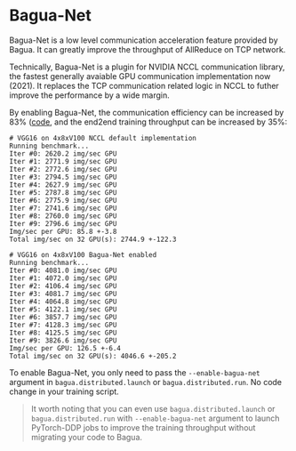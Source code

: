 # Bagua-Net

Bagua-Net is a low level communication acceleration feature provided by Bagua. It can greatly improve the throughput of AllReduce on TCP network.

Technically, Bagua-Net is a plugin for NVIDIA NCCL communication library, the fastest generally avaiable GPU communication implementation now (2021). It replaces the TCP communication related logic in NCCL to futher improve the performance by a wide margin.

By enabling Bagua-Net, the communication efficiency can be increased by 83% ([code](https://github.com/BaguaSys/examples/blob/main/benchmark/synthetic_benchmark.py), and the end2end training throughput can be increased by 35%:

```
# VGG16 on 4x8xV100 NCCL default implementation
Running benchmark...
Iter #0: 2620.2 img/sec GPU
Iter #1: 2771.9 img/sec GPU
Iter #2: 2772.6 img/sec GPU
Iter #3: 2794.5 img/sec GPU
Iter #4: 2627.9 img/sec GPU
Iter #5: 2787.8 img/sec GPU
Iter #6: 2775.9 img/sec GPU
Iter #7: 2741.6 img/sec GPU
Iter #8: 2760.0 img/sec GPU
Iter #9: 2796.6 img/sec GPU
Img/sec per GPU: 85.8 +-3.8
Total img/sec on 32 GPU(s): 2744.9 +-122.3

# VGG16 on 4x8xV100 Bagua-Net enabled
Running benchmark...
Iter #0: 4081.0 img/sec GPU
Iter #1: 4072.0 img/sec GPU
Iter #2: 4106.4 img/sec GPU
Iter #3: 4081.7 img/sec GPU
Iter #4: 4064.8 img/sec GPU
Iter #5: 4122.1 img/sec GPU
Iter #6: 3857.7 img/sec GPU
Iter #7: 4128.3 img/sec GPU
Iter #8: 4125.5 img/sec GPU
Iter #9: 3826.6 img/sec GPU
Img/sec per GPU: 126.5 +-6.4
Total img/sec on 32 GPU(s): 4046.6 +-205.2
```

<!--
## Some test results

### 1. Performance comparison of Bagua-Net and NCCL-TCP under 100G TCP network

![](source/img/nccl-test_Bagua-Net_vs_NCCL-TCP.png)

> Thanks to the tensor fusion of the communication library. The actual communication packets will be larger than 10MB. In this range, Bagua-Net has better performance than NCCL-TCP. I have also done some experiments. When training a small network, Bagua-Net is no worse than NCCL-TCP.

### 2. Bagua-Net's acceleration effect on Bagua's different algorithms

![](source/img/bagua-net_accelerate_bagua_algorithms.png)

> The data comes from the real 128 V100 ImageNet training. The throughput increase brought by Bagua-Net is 11% to 68%.
-->

To enable Bagua-Net, you only need to pass the `--enable-bagua-net` argument in `bagua.distributed.launch` or `bagua.distributed.run`. No code change in your training script.

> It worth noting that you can even use `bagua.distributed.launch` or `bagua.distributed.run` with `--enable-bagua-net` argument to launch PyTorch-DDP jobs to improve the training throughput without migrating your code to Bagua.

<!-- 
## Enable Bagua-Net


```bash
# Install Bagua-Net
git clone https://github.com/BaguaSys/bagua.git
cd bagua/rust/bagua-net/cc && make
export BAGUA_NET_LIBRARY_PATH=$(readlink -f .)

# Install nccl and nccl-test
git clone https://github.com/NVIDIA/nccl.git && cd nccl && git checkout v2.10.3-1
make -j src.build && make install
git clone https://github.com/NVIDIA/nccl-tests.git
cd nccl-tests
make MPI=1

# Run nccl-test NCCL-TCP
mpirun \
  --allow-run-as-root \
  -H ${HOST1}:1,${HOST2}:1 --np 2 \
    -mca pml ob1 -mca btl ^openib \
    -mca btl_tcp_if_include eth01 \
    -x NCCL_DEBUG=INFO \
    -x LD_LIBRARY_PATH \
    ./build/all_reduce_perf -b 8 -e 128M -f 2 -g 1

# Run nccl-test with bagua-net
mpirun \
  --allow-run-as-root \
  -H ${HOST1}:1,${HOST2}:1 --np 2 \
    -mca pml ob1 -mca btl ^openib \
    -mca btl_tcp_if_include eth01 \
    -x NCCL_DEBUG=INFO \
    -x LD_LIBRARY_PATH=$LD_LIBRARY_PATH:$BAGUA_NET_LIBRARY_PATH \
    ./build/all_reduce_perf -b 8 -e 128M -f 2 -g 1
# If the installation is successful, there will be a log like this `NCCL INFO Using network BaguaNet`.
```
-->
